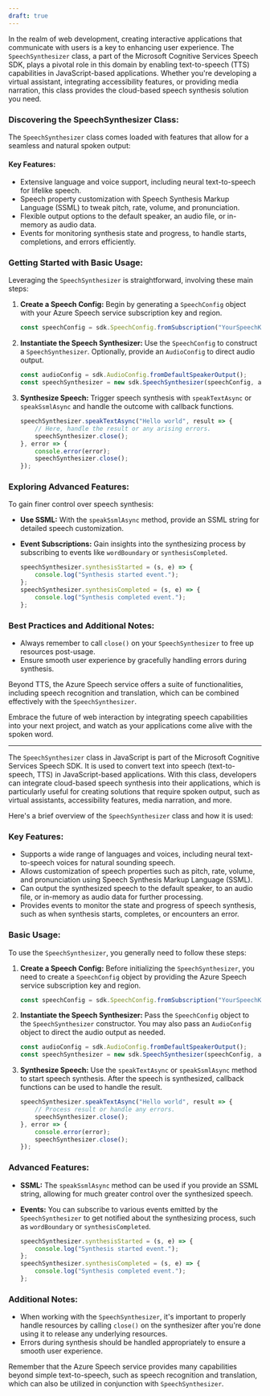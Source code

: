 ```yaml
---
draft: true
---
```



In the realm of web development, creating interactive applications that communicate with users is a key to enhancing user experience. The `SpeechSynthesizer` class, a part of the Microsoft Cognitive Services Speech SDK, plays a pivotal role in this domain by enabling text-to-speech (TTS) capabilities in JavaScript-based applications. Whether you're developing a virtual assistant, integrating accessibility features, or providing media narration, this class provides the cloud-based speech synthesis solution you need.

### Discovering the SpeechSynthesizer Class:

The `SpeechSynthesizer` class comes loaded with features that allow for a seamless and natural spoken output:

#### Key Features:
- Extensive language and voice support, including neural text-to-speech for lifelike speech.
- Speech property customization with Speech Synthesis Markup Language (SSML) to tweak pitch, rate, volume, and pronunciation.
- Flexible output options to the default speaker, an audio file, or in-memory as audio data.
- Events for monitoring synthesis state and progress, to handle starts, completions, and errors efficiently.

### Getting Started with Basic Usage:

Leveraging the `SpeechSynthesizer` is straightforward, involving these main steps:

1. **Create a Speech Config:** Begin by generating a `SpeechConfig` object with your Azure Speech service subscription key and region.

   ```javascript
   const speechConfig = sdk.SpeechConfig.fromSubscription("YourSpeechKey", "YourSpeechRegion");
   ```

2. **Instantiate the Speech Synthesizer:** Use the `SpeechConfig` to construct a `SpeechSynthesizer`. Optionally, provide an `AudioConfig` to direct audio output.

   ```javascript
   const audioConfig = sdk.AudioConfig.fromDefaultSpeakerOutput();
   const speechSynthesizer = new sdk.SpeechSynthesizer(speechConfig, audioConfig);
   ```

3. **Synthesize Speech:** Trigger speech synthesis with `speakTextAsync` or `speakSsmlAsync` and handle the outcome with callback functions.

   ```javascript
   speechSynthesizer.speakTextAsync("Hello world", result => {
       // Here, handle the result or any arising errors.
       speechSynthesizer.close();
   }, error => {
       console.error(error);
       speechSynthesizer.close();
   });
   ```

### Exploring Advanced Features:

To gain finer control over speech synthesis:

- **Use SSML:** With the `speakSsmlAsync` method, provide an SSML string for detailed speech customization.
  
- **Event Subscriptions:** Gain insights into the synthesizing process by subscribing to events like `wordBoundary` or `synthesisCompleted`.

  ```javascript
  speechSynthesizer.synthesisStarted = (s, e) => {
      console.log("Synthesis started event.");
  };
  speechSynthesizer.synthesisCompleted = (s, e) => {
      console.log("Synthesis completed event.");
  };
  ```

### Best Practices and Additional Notes:
- Always remember to call `close()` on your `SpeechSynthesizer` to free up resources post-usage.
- Ensure smooth user experience by gracefully handling errors during synthesis.

Beyond TTS, the Azure Speech service offers a suite of functionalities, including speech recognition and translation, which can be combined effectively with the `SpeechSynthesizer`.

Embrace the future of web interaction by integrating speech capabilities into your next project, and watch as your applications come alive with the spoken word.

---

The `SpeechSynthesizer` class in JavaScript is part of the Microsoft Cognitive Services Speech SDK. It is used to convert text into speech (text-to-speech, TTS) in JavaScript-based applications. With this class, developers can integrate cloud-based speech synthesis into their applications, which is particularly useful for creating solutions that require spoken output, such as virtual assistants, accessibility features, media narration, and more.

Here's a brief overview of the `SpeechSynthesizer` class and how it is used:

### Key Features:
- Supports a wide range of languages and voices, including neural text-to-speech voices for natural sounding speech.
- Allows customization of speech properties such as pitch, rate, volume, and pronunciation using Speech Synthesis Markup Language (SSML).
- Can output the synthesized speech to the default speaker, to an audio file, or in-memory as audio data for further processing.
- Provides events to monitor the state and progress of speech synthesis, such as when synthesis starts, completes, or encounters an error.

### Basic Usage:

To use the `SpeechSynthesizer`, you generally need to follow these steps:

1. **Create a Speech Config:** Before initializing the `SpeechSynthesizer`, you need to create a `SpeechConfig` object by providing the Azure Speech service subscription key and region.

   ```javascript
   const speechConfig = sdk.SpeechConfig.fromSubscription("YourSpeechKey", "YourSpeechRegion");
   ```

2. **Instantiate the Speech Synthesizer:** Pass the `SpeechConfig` object to the `SpeechSynthesizer` constructor. You may also pass an `AudioConfig` object to direct the audio output as needed.

   ```javascript
   const audioConfig = sdk.AudioConfig.fromDefaultSpeakerOutput();
   const speechSynthesizer = new sdk.SpeechSynthesizer(speechConfig, audioConfig);
   ```

3. **Synthesize Speech:** Use the `speakTextAsync` or `speakSsmlAsync` method to start speech synthesis. After the speech is synthesized, callback functions can be used to handle the result.

   ```javascript
   speechSynthesizer.speakTextAsync("Hello world", result => {
       // Process result or handle any errors.
       speechSynthesizer.close();
   }, error => {
       console.error(error);
       speechSynthesizer.close();
   });
   ```

### Advanced Features:

- **SSML:** The `speakSsmlAsync` method can be used if you provide an SSML string, allowing for much greater control over the synthesized speech.
  
- **Events:** You can subscribe to various events emitted by the `SpeechSynthesizer` to get notified about the synthesizing process, such as `wordBoundary` or `synthesisCompleted`.

  ```javascript
  speechSynthesizer.synthesisStarted = (s, e) => {
      console.log("Synthesis started event.");
  };
  speechSynthesizer.synthesisCompleted = (s, e) => {
      console.log("Synthesis completed event.");
  };
  ```

### Additional Notes:
- When working with the `SpeechSynthesizer`, it's important to properly handle resources by calling `close()` on the synthesizer after you're done using it to release any underlying resources.
- Errors during synthesis should be handled appropriately to ensure a smooth user experience.

Remember that the Azure Speech service provides many capabilities beyond simple text-to-speech, such as speech recognition and translation, which can also be utilized in conjunction with `SpeechSynthesizer`.
